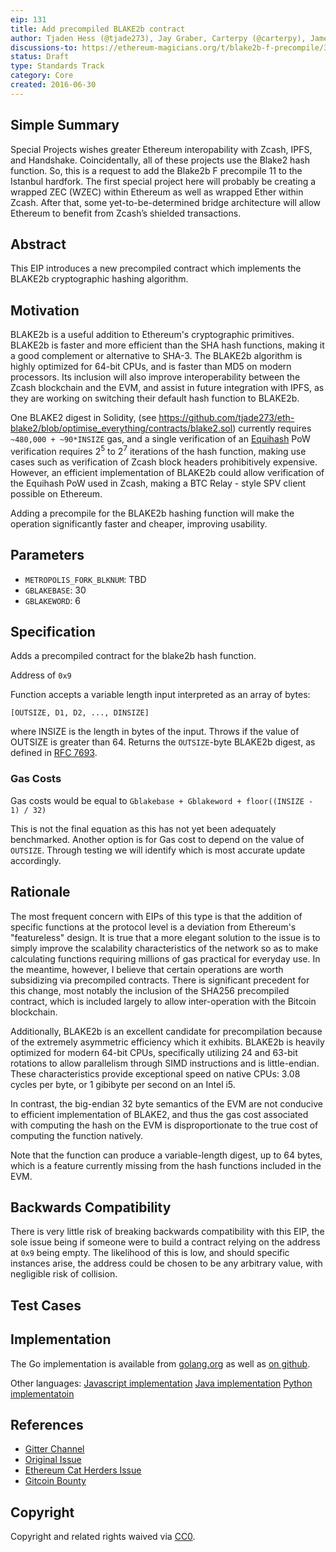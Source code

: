 ```yaml
---
eip: 131
title: Add precompiled BLAKE2b contract
author: Tjaden Hess (@tjade273), Jay Graber, Carterpy (@carterpy), James Hancock (@madeoftin)
discussions-to: https://ethereum-magicians.org/t/blake2b-f-precompile/3157
status: Draft
type: Standards Track
category: Core
created: 2016-06-30
---
```


## Simple Summary
<!--"If you can't explain it simply, you don't understand it well enough." Provide a simplified and layman-accessible explanation of the EIP.-->
Special Projects wishes greater Ethereum interopability with Zcash, IPFS, and Handshake. Coincidentally, all of these projects use the Blake2 hash function. So, this is a request to add the Blake2b F precompile 11 to the Istanbul hardfork. The first special project here will probably be creating a wrapped ZEC (WZEC) within Ethereum as well as wrapped Ether within Zcash. After that, some yet-to-be-determined bridge architecture will allow Ethereum to benefit from Zcash’s shielded transactions.

## Abstract

This EIP introduces a new precompiled contract which implements the BLAKE2b cryptographic hashing algorithm.

## Motivation

BLAKE2b is a useful addition to Ethereum's cryptographic primitives. BLAKE2b is faster and more efficient than the SHA hash functions, making it a good complement or alternative to SHA-3. The BLAKE2b algorithm is highly optimized for 64-bit CPUs, and is faster than MD5 on modern processors. Its inclusion will also improve interoperability between the Zcash blockchain and the EVM, and assist in future integration with IPFS, as they are working on switching their default hash function to BLAKE2b.

One BLAKE2 digest in Solidity, (see https://github.com/tjade273/eth-blake2/blob/optimise_everything/contracts/blake2.sol) currently requires `~480,000 + ~90*INSIZE` gas, and a single verification of an [Equihash](https://www.cryptolux.org/images/b/b9/Equihash.pdf) PoW verification requires 2<sup>5</sup> to 2<sup>7</sup> iterations of the hash function, making use cases such as verification of Zcash block headers prohibitively expensive. However, an efficient implementation of BLAKE2b could allow verification of the Equihash PoW used in Zcash, making a BTC Relay - style SPV client possible on Ethereum.

Adding a precompile for the BLAKE2b hashing function will make the operation significantly faster and cheaper, improving usability.

## Parameters

* `METROPOLIS_FORK_BLKNUM`: TBD
* `GBLAKEBASE`: 30
* `GBLAKEWORD`: 6

## Specification

Adds a precompiled contract for the blake2b hash function.

Address of `0x9`

Function accepts a variable length input interpreted as an array of bytes:

    [OUTSIZE, D1, D2, ..., DINSIZE]

where INSIZE is the length in bytes of the input. Throws if the value of OUTSIZE is greater than 64. Returns the `OUTSIZE`-byte BLAKE2b digest, as defined in [RFC 7693](https://tools.ietf.org/html/rfc7693).

### Gas Costs

Gas costs would be equal to `Gblakebase + Gblakeword + floor((INSIZE - 1) / 32)`

This is not the final equation as this has not yet been adequately benchmarked. Another option is for Gas cost to depend on the value of `OUTSIZE`. Through testing we will identify which is most accurate update accordingly.

## Rationale

The most frequent concern with EIPs of this type is that the addition of specific functions at the protocol level is a deviation from Ethereum's "featureless" design. It is true that a more elegant solution to the issue is to simply improve the scalability characteristics of the network so as to make calculating functions requiring millions of gas practical for everyday use. In the meantime, however, I believe that certain operations are worth subsidizing via precompiled contracts. There is significant precedent for this change, most notably the inclusion of the SHA256 precompiled contract, which is included largely to allow inter-operation with the Bitcoin blockchain.

Additionally, BLAKE2b is an excellent candidate for precompilation because of the extremely asymmetric efficiency which it exhibits. BLAKE2b is heavily optimized for modern 64-bit CPUs, specifically utilizing 24 and 63-bit rotations to allow parallelism through SIMD instructions and is little-endian. These characteristics provide exceptional speed on native CPUs: 3.08 cycles per byte, or 1 gibibyte per second on an Intel i5.

In contrast, the big-endian 32 byte semantics of the EVM are not conducive to efficient implementation of BLAKE2, and thus the gas cost associated with computing the hash on the EVM is disproportionate to the true cost of computing the function natively.

Note that the function can produce a variable-length digest, up to 64 bytes, which is a feature currently missing from the hash functions included in the EVM.

## Backwards Compatibility

There is very little risk of breaking backwards compatibility with this EIP, the sole issue being if someone were to build a contract relying on the address at `0x9` being empty. The likelihood of this is low, and should specific instances arise, the address could be chosen to be any arbitrary value, with negligible risk of collision.

## Test Cases


## Implementation

The Go implementation is available from [golang.org](https://golang.org/x/crypto/blake2b) as well as [on github](https://github.com/dchest/blake2b).

Other languages:
[Javascript implementation](https://github.com/dcposch/blakejs)
[Java implementation](https://github.com/alphazero/Blake2b)
[Python implementatoin](https://github.com/buggywhip/blake2_py)

## References

 * [Gitter Channel](https://gitter.im/EIPshepherding/eip-131)
 * [Original Issue](https://github.com/ethereum/EIPs/issues/152)
 * [Ethereum Cat Herders Issue](https://github.com/ethereum-cat-herders/PM/issues/64)
 * [Gitcoin Bounty](https://gitcoin.co/issue/ethereum-cat-herders/PM/64/2955)


## Copyright
Copyright and related rights waived via [CC0](https://creativecommons.org/publicdomain/zero/1.0/).

